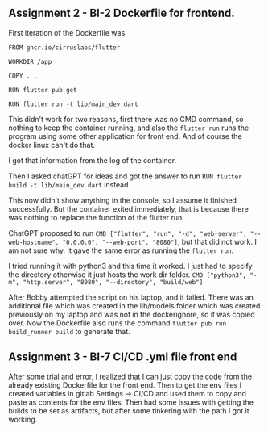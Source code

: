 ## Assignment 2 - BI-2 Dockerfile for frontend.

First iteration of the Dockerfile was

```
FROM ghcr.io/cirruslabs/flutter

WORKDIR /app

COPY . .

RUN flutter pub get

RUN flutter run -t lib/main_dev.dart
```

This didn't work for two reasons, first there was no CMD command, so nothing to keep the container running, and also the `flutter run` runs the program using some other application for front end. And of course the docker linux can't do that. 

I got that information from the log of the container.

Then I asked chatGPT for ideas and got the answer to run ```RUN flutter build -t lib/main_dev.dart``` instead.

This now didn't show anything in the console, so I assume it finished successfully. But the container exited immediately, that is because there was nothing to replace the function of the flutter run.

ChatGPT proposed to run `CMD ["flutter", "run", "-d", "web-server", "--web-hostname", "0.0.0.0", "--web-port", "8080"]`, but that did not work. I am not sure why. It gave the same error as running the `flutter run`.

I tried running it with python3 and this time it worked. I just had to specify the directory otherwise it just hosts the work dir folder.
`CMD ["python3", "-m", "http.server", "8080", "--directory", "build/web"]`

After Bobby attempted the script on his laptop, and it failed. There was an additional file which was created in the lib/models folder which was created previously on my laptop and was not in the dockerignore, so it was copied over. Now the Dockerfile also runs the command ```flutter pub run build_runner build``` to generate that.

## Assignment 3 - BI-7 CI/CD .yml file front end

After some trial and error, I realized that I can just copy the code from the already existing Dockerfile for the front end. Then to get the env files I created variables in gitlab Settings -> CI/CD and used them to copy and paste as contents for the env files. Then had some issues with getting the builds to be set as artifacts, but after some tinkering with the path I got it working. 